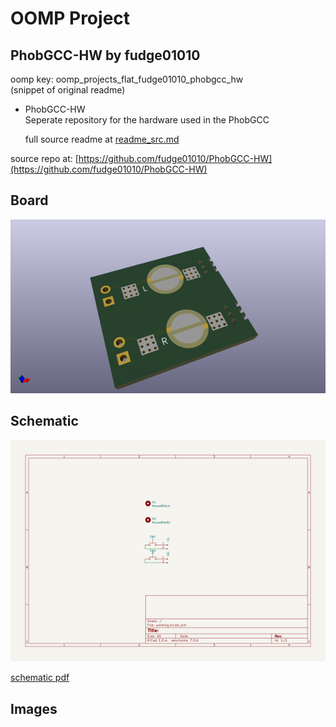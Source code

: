 # OOMP Project  
## PhobGCC-HW  by fudge01010  
  
oomp key: oomp_projects_flat_fudge01010_phobgcc_hw  
(snippet of original readme)  
  
- PhobGCC-HW  
Seperate repository for the hardware used in the PhobGCC  
  
  full source readme at [readme_src.md](readme_src.md)  
  
source repo at: [https://github.com/fudge01010/PhobGCC-HW](https://github.com/fudge01010/PhobGCC-HW)  
## Board  
  
[![working_3d.png](working_3d_600.png)](working_3d.png)  
## Schematic  
  
[![working_schematic.png](working_schematic_600.png)](working_schematic.png)  
  
[schematic pdf](working_schematic.pdf)  
## Images  
